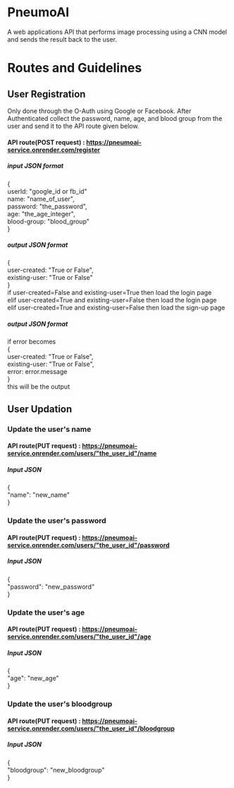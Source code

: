 # PneumoAI
A web applications API that performs image processing using a CNN model and sends the result back to the user.<br />
# Routes and Guidelines
## User Registration
Only done through the O-Auth using Google or Facebook. After Authenticated collect the password, name, age, and blood group from the user and send it to the API route given below.<br />
#### API route(POST request) : https://pneumoai-service.onrender.com/register
##### input JSON format 
{<br />
  userId: "google_id or fb_id"<br />
  name: "name_of_user",<br />
  password: "the_password",<br />
  age: "the_age_integer",<br />
  blood-group: "blood_group"<br />
}
##### output JSON format 
{<br />
  user-created: "True or False",<br />
  existing-user: "True or False"<br />
}<br />
if   user-created=False and existing-user=True then  load the login page<br />
elif user-created=True and existing-user=False then  load the login page<br />
elif user-created=True and existing-user=False then  load the sign-up page<br />
##### output JSON format 
if error becomes <br />
{<br />
  user-created: "True or False",<br />
  existing-user: "True or False",<br />
  error: error.message<br />
}<br />
this will be the output<br />
## User Updation
### Update the user's name
#### API route(PUT request) : https://pneumoai-service.onrender.com/users/"the_user_id"/name
##### Input JSON
{<br/>
  "name": "new_name"<br/>
}<br/>
### Update the user's password
#### API route(PUT request) : https://pneumoai-service.onrender.com/users/"the_user_id"/password
##### Input JSON
{<br/>
  "password": "new_password"<br/>
}<br/>
### Update the user's age
#### API route(PUT request) : https://pneumoai-service.onrender.com/users/"the_user_id"/age
##### Input JSON
{<br/>
  "age": "new_age"<br/>
}<br/>
### Update the user's bloodgroup
#### API route(PUT request) : https://pneumoai-service.onrender.com/users/"the_user_id"/bloodgroup
##### Input JSON
{<br/>
  "bloodgroup": "new_bloodgroup"<br/>
}<br/>


